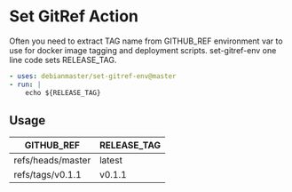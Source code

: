 
# Set GitRef Action

Often you need to extract TAG name from GITHUB_REF environment var to use for docker image tagging and deployment scripts.  set-gitref-env one line code sets RELEASE_TAG.

```yaml
- uses: debianmaster/set-gitref-env@master
- run: |
    echo ${RELEASE_TAG}
```

## Usage
|   GITHUB_REF    | RELEASE_TAG |
|-----------------|-------------|
|refs/heads/master| latest      |
|refs/tags/v0.1.1 | v0.1.1      |
